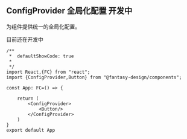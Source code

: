 ## ConfigProvider 全局化配置 <Badge>开发中</Badge>

为组件提供统一的全局化配置。

<Alert type="info">
  目前还在开发中
</Alert>

```tsx
/**
 *  defaultShowCode: true
 *  
 */
import React,{FC} from "react";
import {ConfigProvider,Button} from "@fantasy-design/components";

const App: FC=() => {
    
    return (
        <ConfigProvider>
            <Button/>
        </ConfigProvider>
    )
}
export default App
```